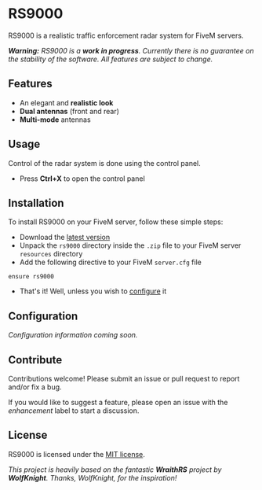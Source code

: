# RS9000
RS9000 is a realistic traffic enforcement radar system for FiveM servers.

***Warning:** RS9000 is a **work in progress**. Currently there is no guarantee on the stability of the software. All features are subject to change.*

## Features

* An elegant and **realistic look**
* **Dual antennas** (front and rear)
* **Multi-mode** antennas

## Usage

Control of the radar system is done using the control panel.

* Press **Ctrl+X** to open the control panel

## Installation

To install RS9000 on your FiveM server, follow these simple steps:
* Download the [latest version](https://github.com/randomsean/RS9000/releases)
* Unpack the `rs9000` directory inside the `.zip` file to your FiveM server `resources` directory
* Add the following directive to your FiveM `server.cfg` file
```
ensure rs9000
```
* That's it! Well, unless you wish to [configure](#configuration) it

## Configuration

*Configuration information coming soon.*

## Contribute

Contributions welcome! Please submit an issue or pull request to report and/or fix a bug.

If you would like to suggest a feature, please open an issue with the *enhancement* label to start a discussion.

## License

RS9000 is licensed under the [MIT license](https://github.com/randomsean/RS9000/blob/master/LICENSE).

*This project is heavily based on the fantastic **WraithRS** project by **WolfKnight**. Thanks, WolfKnight, for the inspiration!*
